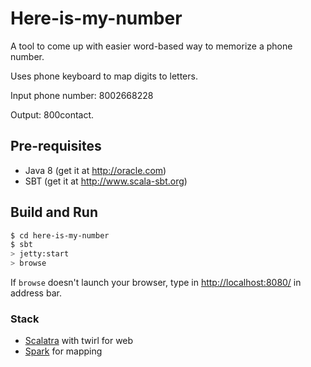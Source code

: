 # Here-is-my-number #

A tool to come up with easier word-based way to memorize a phone number.

Uses phone keyboard to map digits to letters.

Input phone number: 8002668228 

Output: 800contact.

## Pre-requisites
* Java 8 (get it at http://oracle.com)
* SBT (get it at http://www.scala-sbt.org)

## Build and Run ##

```sh
$ cd here-is-my-number
$ sbt
> jetty:start
> browse
```
If `browse` doesn't launch your browser, type in [http://localhost:8080/](http://localhost:8080/) in address bar.

### Stack
* [Scalatra](http://scalatra.org) with twirl for web
* [Spark](https://spark.apache.org) for mapping
